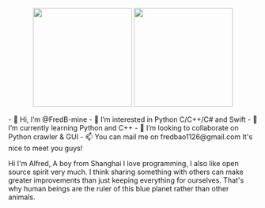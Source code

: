 <p align = "center">
  <img src = "https://github-readme-stats.vercel.app/api?username=FredB-mine&show_icons=true&theme=tokyonight&line_height=27" style="height: 200px;">
  <img src = "https://github-readme-stats.vercel.app/api/top-langs/?username=FredB-mine&theme=radical" style="height: 200px;">
</p>
- 👋 Hi, I’m @FredB-mine
- 👀 I’m interested in Python C/C++/C# and Swift
- 🌱 I’m currently learning Python and C++
- 💞️ I’m looking to collaborate on Python crawler & GUI
- 📫 You can mail me on fredbao1126@gmail.com
It's nice to meet you guys! 

Hi I'm Alfred, A boy from Shanghai
I love programming, I also like open source spirit very much. I think sharing something with others can make greater improvements than just keeping everything for ourselves. That's why human beings are the ruler of this blue planet rather than other animals.

<!---
FredB-mine/FredB-mine is a ✨ special ✨ repository because its `README.md` (this file) appears on your GitHub profile.
You can click the Preview link to take a look at your changes.
--->
